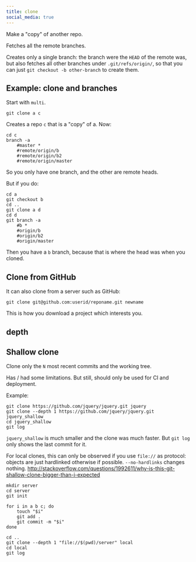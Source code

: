 ```yaml
---
title: clone
social_media: true
---
```


Make a "copy" of another repo.

Fetches all the remote branches.

Creates only a single branch: the branch were the `HEAD` of the remote was, but also fetches all other branches under `.git/refs/origin/`, so that you can just `git checkout -b other-branch` to create them.

## Example: clone and branches

Start with `multi`.

    git clone a c

Creates a repo `c` that is a "copy" of a. Now:

    cd c
    branch -a
        #master *
        #remote/origin/b
        #remote/origin/b2
        #remote/origin/master

So you only have one branch, and the other are remote heads.

But if you do:

    cd a
    git checkout b
    cd ..
    git clone a d
    cd d
    git branch -a
        #b *
        #origin/b
        #origin/b2
        #origin/master

Then you have a `b` branch, because that is where the head was when you cloned.

## Clone from GitHub

It can also clone from a server such as GitHub:

    git clone git@github.com:userid/reponame.git newname

This is how you download a project which interests you.

## depth

## Shallow clone

Clone only the `N` most recent commits and the working tree.

Has / had some limitations. But still, should only be used for CI and deployment.

Example:

    git clone https://github.com/jquery/jquery.git jquery
    git clone --depth 1 https://github.com/jquery/jquery.git jquery_shallow
    cd jquery_shallow
    git log

`jquery_shallow` is much smaller and the clone was much faster. But `git log` only shows the last commit for it.

For local clones, this can only be observed if you use `file://` as protocol: objects are just hardlinked otherwise if possible. `--no-hardlinks` changes nothing. <http://stackoverflow.com/questions/1992611/why-is-this-git-shallow-clone-bigger-than-i-expected>

    mkdir server
    cd server
    git init

    for i in a b c; do
        touch "$i"
        git add .
        git commit -m "$i"
    done

    cd ..
    git clone --depth 1 "file://$(pwd)/server" local
    cd local
    git log
